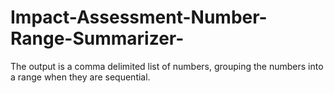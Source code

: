 # Impact-Assessment-Number-Range-Summarizer-

The output is a comma delimited list of numbers, grouping the numbers into a range when they are sequential.
